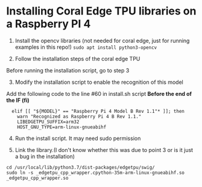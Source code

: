# Installing Coral Edge TPU libraries on a Raspberry PI 4

1. Install the opencv libraries (not needed for coral edge, just for running examples in this repo!)
`sudo apt install python3-opencv`

2. Follow the installation steps of the coral edge TPU

Before running the installation script, go to step 3

3. Modify the installation script to enable the recognition of this model

Add the following code to the line #60 in install.sh script **Before the end of the IF (fi)**
~~~~
  elif [[ "${MODEL}" == "Raspberry Pi 4 Model B Rev 1.1"* ]]; then
    warn "Recognized as Raspberry Pi 4 B Rev 1.1."
    LIBEDGETPU_SUFFIX=arm32
    HOST_GNU_TYPE=arm-linux-gnueabihf 
~~~~

4. Run the install script. It may need sudo permission

5. Link the library.(I don't know whether this was due to point 3 or is it just a bug in the installation)
~~~~
cd /usr/local/lib/python3.7/dist-packages/edgetpu/swig/
sudo ln -s _edgetpu_cpp_wrapper.cpython-35m-arm-linux-gnueabihf.so _edgetpu_cpp_wrapper.so
~~~~
